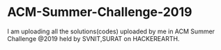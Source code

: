 # ACM-Summer-Challenge-2019
I am uploading all the solutions(codes) uploaded by me in ACM Summer Challenge @2019 held by SVNIT,SURAT on HACKEREARTH.
